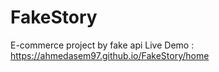 # FakeStory
E-commerce project by fake api
Live Demo : https://ahmedasem97.github.io/FakeStory/home
